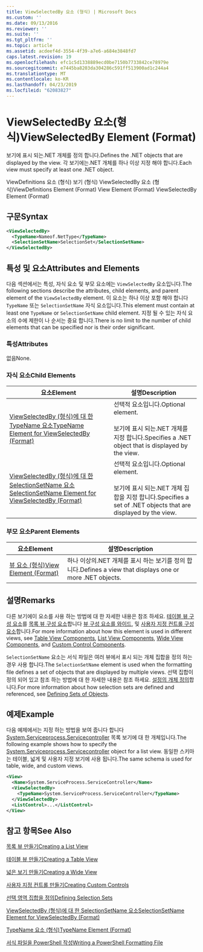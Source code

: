 ```yaml
---
title: ViewSelectedBy 요소 (형식) | Microsoft Docs
ms.custom: ''
ms.date: 09/13/2016
ms.reviewer: ''
ms.suite: ''
ms.tgt_pltfrm: ''
ms.topic: article
ms.assetid: acdeef4d-3554-4f39-a7e6-a684e3848fd7
caps.latest.revision: 19
ms.openlocfilehash: efc1c5d1338889ecd0be7150b7733842ce78979e
ms.sourcegitcommit: e7445ba8203da304286c591ff513900ad1c244a4
ms.translationtype: MT
ms.contentlocale: ko-KR
ms.lasthandoff: 04/23/2019
ms.locfileid: "62083827"
---
```

# <a name="viewselectedby-element-format"></a><span data-ttu-id="413e2-102">ViewSelectedBy 요소(형식)</span><span class="sxs-lookup"><span data-stu-id="413e2-102">ViewSelectedBy Element (Format)</span></span>

<span data-ttu-id="413e2-103">보기에 표시 되는.NET 개체를 정의 합니다.</span><span class="sxs-lookup"><span data-stu-id="413e2-103">Defines the .NET objects that are displayed by the view.</span></span> <span data-ttu-id="413e2-104">각 보기에는.NET 개체를 하나 이상 지정 해야 합니다.</span><span class="sxs-lookup"><span data-stu-id="413e2-104">Each view must specify at least one .NET object.</span></span>

<span data-ttu-id="413e2-105">ViewDefinitions 요소 (형식) 보기 (형식) ViewSelectedBy 요소 (형식)</span><span class="sxs-lookup"><span data-stu-id="413e2-105">ViewDefinitions Element (Format) View Element (Format) ViewSelectedBy Element (Format)</span></span>

## <a name="syntax"></a><span data-ttu-id="413e2-106">구문</span><span class="sxs-lookup"><span data-stu-id="413e2-106">Syntax</span></span>

```xml
<ViewSelectedBy>
  <TypeName>Nameof.NetType</TypeName>
  <SelectionSetName>SelectionSet</SelectionSetName>
</ViewSelectedBy>
```

## <a name="attributes-and-elements"></a><span data-ttu-id="413e2-107">특성 및 요소</span><span class="sxs-lookup"><span data-stu-id="413e2-107">Attributes and Elements</span></span>

<span data-ttu-id="413e2-108">다음 섹션에서는 특성, 자식 요소 및 부모 요소에는 `ViewSelectedBy` 요소입니다.</span><span class="sxs-lookup"><span data-stu-id="413e2-108">The following sections describe the attributes, child elements, and parent element of the `ViewSelectedBy` element.</span></span> <span data-ttu-id="413e2-109">이 요소는 하나 이상 포함 해야 합니다 `TypeName` 또는 `SelectionSetName` 자식 요소입니다.</span><span class="sxs-lookup"><span data-stu-id="413e2-109">This element must contain at least one `TypeName` or `SelectionSetName` child element.</span></span> <span data-ttu-id="413e2-110">지정 될 수 있는 자식 요소의 수에 제한이 나 순서는 중요 합니다.</span><span class="sxs-lookup"><span data-stu-id="413e2-110">There is no limit to the number of child elements that can be specified nor is their order significant.</span></span>

### <a name="attributes"></a><span data-ttu-id="413e2-111">특성</span><span class="sxs-lookup"><span data-stu-id="413e2-111">Attributes</span></span>

<span data-ttu-id="413e2-112">없음</span><span class="sxs-lookup"><span data-stu-id="413e2-112">None.</span></span>

### <a name="child-elements"></a><span data-ttu-id="413e2-113">자식 요소</span><span class="sxs-lookup"><span data-stu-id="413e2-113">Child Elements</span></span>

|<span data-ttu-id="413e2-114">요소</span><span class="sxs-lookup"><span data-stu-id="413e2-114">Element</span></span>|<span data-ttu-id="413e2-115">설명</span><span class="sxs-lookup"><span data-stu-id="413e2-115">Description</span></span>|
|-------------|-----------------|
|[<span data-ttu-id="413e2-116">ViewSelectedBy (형식)에 대 한 TypeName 요소</span><span class="sxs-lookup"><span data-stu-id="413e2-116">TypeName Element for ViewSelectedBy (Format)</span></span>](./typename-element-for-viewselectedby-format.md)|<span data-ttu-id="413e2-117">선택적 요소입니다.</span><span class="sxs-lookup"><span data-stu-id="413e2-117">Optional element.</span></span><br /><br /> <span data-ttu-id="413e2-118">보기에 표시 되는.NET 개체를 지정 합니다.</span><span class="sxs-lookup"><span data-stu-id="413e2-118">Specifies a .NET object that is displayed by the view.</span></span>|
|[<span data-ttu-id="413e2-119">ViewSelectedBy (형식)에 대 한 SelectionSetName 요소</span><span class="sxs-lookup"><span data-stu-id="413e2-119">SelectionSetName Element for ViewSelectedBy (Format)</span></span>](./selectionsetname-element-for-viewselectedby-format.md)|<span data-ttu-id="413e2-120">선택적 요소입니다.</span><span class="sxs-lookup"><span data-stu-id="413e2-120">Optional element.</span></span><br /><br /> <span data-ttu-id="413e2-121">보기에 표시 되는.NET 개체 집합을 지정 합니다.</span><span class="sxs-lookup"><span data-stu-id="413e2-121">Specifies a set of .NET objects that are displayed by the view.</span></span>|

### <a name="parent-elements"></a><span data-ttu-id="413e2-122">부모 요소</span><span class="sxs-lookup"><span data-stu-id="413e2-122">Parent Elements</span></span>

|<span data-ttu-id="413e2-123">요소</span><span class="sxs-lookup"><span data-stu-id="413e2-123">Element</span></span>|<span data-ttu-id="413e2-124">설명</span><span class="sxs-lookup"><span data-stu-id="413e2-124">Description</span></span>|
|-------------|-----------------|
|[<span data-ttu-id="413e2-125">뷰 요소 (형식)</span><span class="sxs-lookup"><span data-stu-id="413e2-125">View Element (Format)</span></span>](./view-element-format.md)|<span data-ttu-id="413e2-126">하나 이상의.NET 개체를 표시 하는 보기를 정의 합니다.</span><span class="sxs-lookup"><span data-stu-id="413e2-126">Defines a view that displays one or more .NET objects.</span></span>|

## <a name="remarks"></a><span data-ttu-id="413e2-127">설명</span><span class="sxs-lookup"><span data-stu-id="413e2-127">Remarks</span></span>

<span data-ttu-id="413e2-128">다른 보기에이 요소를 사용 하는 방법에 대 한 자세한 내용은 참조 하세요. [테이블 뷰 구성 요소](./creating-a-table-view.md)를 [목록 뷰 구성 요소](./creating-a-list-view.md)합니다 [뷰 구성 요소를 와이드](./creating-a-wide-view.md), 및 [사용자 지정 컨트롤 구성 요소](./creating-custom-controls.md)합니다.</span><span class="sxs-lookup"><span data-stu-id="413e2-128">For more information about how this element is used in different views, see [Table View Components](./creating-a-table-view.md), [List View Components](./creating-a-list-view.md), [Wide View Components](./creating-a-wide-view.md), and [Custom Control Components](./creating-custom-controls.md).</span></span>

<span data-ttu-id="413e2-129">`SelectionSetName` 요소는 서식 파일은 여러 뷰에서 표시 되는 개체 집합을 정의 하는 경우 사용 합니다.</span><span class="sxs-lookup"><span data-stu-id="413e2-129">The `SelectionSetName` element is used when the formatting file defines a set of objects that are displayed by multiple views.</span></span> <span data-ttu-id="413e2-130">선택 집합이 정의 되어 있고 참조 하는 방법에 대 한 자세한 내용은 참조 하세요. [설정의 개체 정의](./defining-selection-sets.md)합니다.</span><span class="sxs-lookup"><span data-stu-id="413e2-130">For more information about how selection sets are defined and referenced, see [Defining Sets of Objects](./defining-selection-sets.md).</span></span>

## <a name="example"></a><span data-ttu-id="413e2-131">예제</span><span class="sxs-lookup"><span data-stu-id="413e2-131">Example</span></span>

<span data-ttu-id="413e2-132">다음 예제에서는 지정 하는 방법을 보여 줍니다 합니다 [System.Serviceprocess.Servicecontroller](/dotnet/api/System.ServiceProcess.ServiceController) 목록 보기에 대 한 개체입니다.</span><span class="sxs-lookup"><span data-stu-id="413e2-132">The following example shows how to specify the [System.Serviceprocess.Servicecontroller](/dotnet/api/System.ServiceProcess.ServiceController) object for a list view.</span></span> <span data-ttu-id="413e2-133">동일한 스키마는 테이블, 넓게 및 사용자 지정 보기에 사용 됩니다.</span><span class="sxs-lookup"><span data-stu-id="413e2-133">The same schema is used for table, wide, and custom views.</span></span>

```xml
<View>
  <Name>System.ServiceProcess.ServiceController</Name>
  <ViewSelectedBy>
    <TypeName>System.ServiceProcess.ServiceController</TypeName>
  </ViewSelectedBy>
  <ListControl>...</ListControl>
</View>
```

## <a name="see-also"></a><span data-ttu-id="413e2-134">참고 항목</span><span class="sxs-lookup"><span data-stu-id="413e2-134">See Also</span></span>

[<span data-ttu-id="413e2-135">목록 뷰 만들기</span><span class="sxs-lookup"><span data-stu-id="413e2-135">Creating a List View</span></span>](./creating-a-list-view.md)

[<span data-ttu-id="413e2-136">테이블 뷰 만들기</span><span class="sxs-lookup"><span data-stu-id="413e2-136">Creating a Table View</span></span>](./creating-a-table-view.md)

[<span data-ttu-id="413e2-137">넓은 보기 만들기</span><span class="sxs-lookup"><span data-stu-id="413e2-137">Creating a Wide View</span></span>](./creating-a-wide-view.md)

[<span data-ttu-id="413e2-138">사용자 지정 컨트롤 만들기</span><span class="sxs-lookup"><span data-stu-id="413e2-138">Creating Custom Controls</span></span>](./creating-custom-controls.md)

[<span data-ttu-id="413e2-139">선택 영역 집합을 정의</span><span class="sxs-lookup"><span data-stu-id="413e2-139">Defining Selection Sets</span></span>](./defining-selection-sets.md)

[<span data-ttu-id="413e2-140">ViewSelectedBy (형식)에 대 한 SelectionSetName 요소</span><span class="sxs-lookup"><span data-stu-id="413e2-140">SelectionSetName Element for ViewSelectedBy (Format)</span></span>](./selectionsetname-element-for-viewselectedby-format.md)

[<span data-ttu-id="413e2-141">TypeName 요소 (형식)</span><span class="sxs-lookup"><span data-stu-id="413e2-141">TypeName Element (Format)</span></span>](./typename-element-for-viewselectedby-format.md)

[<span data-ttu-id="413e2-142">서식 파일을 PowerShell 작성</span><span class="sxs-lookup"><span data-stu-id="413e2-142">Writing a PowerShell Formatting File</span></span>](./writing-a-powershell-formatting-file.md)
